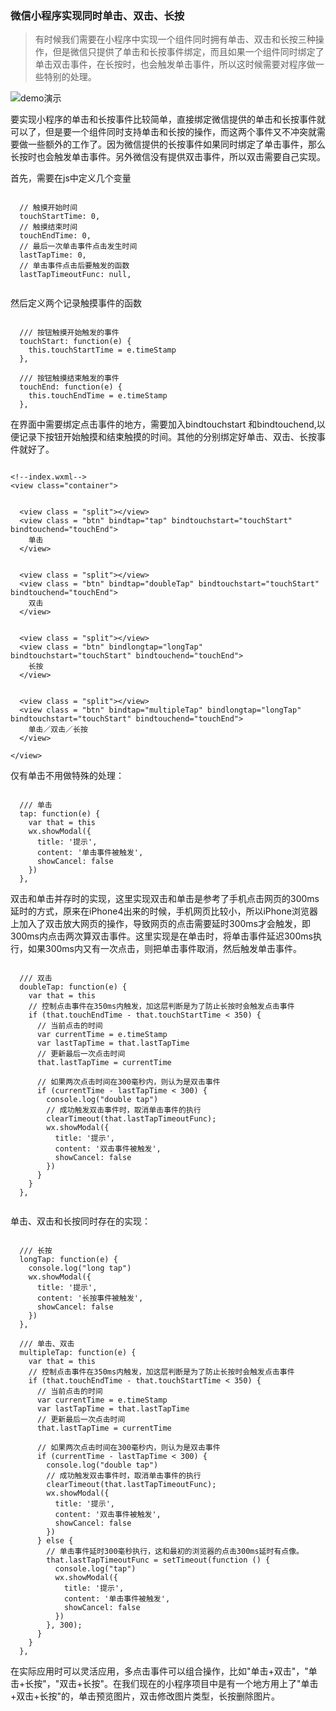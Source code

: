 ### 微信小程序实现同时单击、双击、长按

>有时候我们需要在小程序中实现一个组件同时拥有单击、双击和长按三种操作，但是微信只提供了单击和长按事件绑定，而且如果一个组件同时绑定了单击双击事件，在长按时，也会触发单击事件，所以这时候需要对程序做一些特别的处理。

![demo演示](http://upload-images.jianshu.io/upload_images/1782337-473cded349d6be46.gif?imageMogr2/auto-orient/strip)

要实现小程序的单击和长按事件比较简单，直接绑定微信提供的单击和长按事件就可以了，但是要一个组件同时支持单击和长按的操作，而这两个事件又不冲突就需要做一些额外的工作了。因为微信提供的长按事件如果同时绑定了单击事件，那么长按时也会触发单击事件。另外微信没有提供双击事件，所以双击需要自己实现。

首先，需要在js中定义几个变量

```

  // 触摸开始时间
  touchStartTime: 0,
  // 触摸结束时间
  touchEndTime: 0,  
  // 最后一次单击事件点击发生时间
  lastTapTime: 0, 
  // 单击事件点击后要触发的函数
  lastTapTimeoutFunc: null, 
  
```

然后定义两个记录触摸事件的函数

```

  /// 按钮触摸开始触发的事件
  touchStart: function(e) {
    this.touchStartTime = e.timeStamp
  },

  /// 按钮触摸结束触发的事件
  touchEnd: function(e) {
    this.touchEndTime = e.timeStamp
  },

```

在界面中需要绑定点击事件的地方，需要加入bindtouchstart 和bindtouchend,以便记录下按钮开始触摸和结束触摸的时间。其他的分别绑定好单击、双击、长按事件就好了。

```

<!--index.wxml-->
<view class="container">


  <view class = "split"></view>
  <view class = "btn" bindtap="tap" bindtouchstart="touchStart" bindtouchend="touchEnd">
    单击
  </view>


  <view class = "split"></view>
  <view class = "btn" bindtap="doubleTap" bindtouchstart="touchStart" bindtouchend="touchEnd">
    双击
  </view>


  <view class = "split"></view>
  <view class = "btn" bindlongtap="longTap" bindtouchstart="touchStart" bindtouchend="touchEnd">
    长按
  </view>


  <view class = "split"></view>
  <view class = "btn" bindtap="multipleTap" bindlongtap="longTap" bindtouchstart="touchStart" bindtouchend="touchEnd">
    单击／双击／长按
  </view>

</view>

```

仅有单击不用做特殊的处理：

```

  /// 单击
  tap: function(e) {
    var that = this
    wx.showModal({
      title: '提示',
      content: '单击事件被触发',
      showCancel: false
    })
  },

```


双击和单击并存时的实现，这里实现双击和单击是参考了手机点击网页的300ms延时的方式，原来在iPhone4出来的时候，手机网页比较小，所以iPhone浏览器上加入了双击放大网页的操作，导致网页的点击需要延时300ms才会触发，即300ms内点击两次算双击事件。这里实现是在单击时，将单击事件延迟300ms执行，如果300ms内又有一次点击，则把单击事件取消，然后触发单击事件。

```

  /// 双击
  doubleTap: function(e) {
    var that = this
    // 控制点击事件在350ms内触发，加这层判断是为了防止长按时会触发点击事件
    if (that.touchEndTime - that.touchStartTime < 350) {
      // 当前点击的时间
      var currentTime = e.timeStamp
      var lastTapTime = that.lastTapTime
      // 更新最后一次点击时间
      that.lastTapTime = currentTime

      // 如果两次点击时间在300毫秒内，则认为是双击事件
      if (currentTime - lastTapTime < 300) {
        console.log("double tap")
        // 成功触发双击事件时，取消单击事件的执行
        clearTimeout(that.lastTapTimeoutFunc);
        wx.showModal({
          title: '提示',
          content: '双击事件被触发',
          showCancel: false
        })
      }
    }
  },
  
```


单击、双击和长按同时存在的实现：

```

  /// 长按
  longTap: function(e) {
    console.log("long tap")
    wx.showModal({
      title: '提示',
      content: '长按事件被触发',
      showCancel: false
    })
  },

  /// 单击、双击
  multipleTap: function(e) {
    var that = this
    // 控制点击事件在350ms内触发，加这层判断是为了防止长按时会触发点击事件
    if (that.touchEndTime - that.touchStartTime < 350) {
      // 当前点击的时间
      var currentTime = e.timeStamp
      var lastTapTime = that.lastTapTime
      // 更新最后一次点击时间
      that.lastTapTime = currentTime
      
      // 如果两次点击时间在300毫秒内，则认为是双击事件
      if (currentTime - lastTapTime < 300) {
        console.log("double tap")
        // 成功触发双击事件时，取消单击事件的执行
        clearTimeout(that.lastTapTimeoutFunc);
        wx.showModal({
          title: '提示',
          content: '双击事件被触发',
          showCancel: false
        })
      } else {
        // 单击事件延时300毫秒执行，这和最初的浏览器的点击300ms延时有点像。
        that.lastTapTimeoutFunc = setTimeout(function () {
          console.log("tap")
          wx.showModal({
            title: '提示',
            content: '单击事件被触发',
            showCancel: false
          })
        }, 300);
      }
    }
  },

```

在实际应用时可以灵活应用，多点击事件可以组合操作，比如"单击+双击"，"单击+长按"，"双击+长按"。在我们现在的小程序项目中是有一个地方用上了"单击+双击+长按"的，单击预览图片，双击修改图片类型，长按删除图片。

